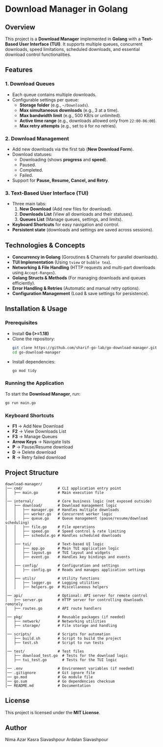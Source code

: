 # Download Manager in Golang

## Overview

This project is a **Download Manager** implemented in **Golang** with a **Text-Based User Interface (TUI)**. It supports multiple queues, concurrent downloads, speed limitations, scheduled downloads, and essential download control functionalities.

## Features

### 1. Download Queues

- Each queue contains multiple downloads.
- Configurable settings per queue:
  - **Storage folder** (e.g., `~/Downloads`).
  - **Max simultaneous downloads** (e.g., 3 at a time).
  - **Max bandwidth limit** (e.g., 500 KB/s or unlimited).
  - **Active time range** (e.g., downloads allowed only from `22:00-06:00`).
  - **Max retry attempts** (e.g., set to `0` for no retries).

### 2. Download Management

- Add new downloads via the first tab (**New Download Form**).
- Download statuses:
  - Downloading (shows **progress** and **speed**).
  - Paused.
  - Completed.
  - Failed.
- Support for **Pause, Resume, Cancel, and Retry**.

### 3. Text-Based User Interface (TUI)

- Three main tabs:
  1. **New Download** (Add new files for download).
  2. **Downloads List** (View all downloads and their statuses).
  3. **Queues List** (Manage queues, settings, and limits).
- **Keyboard Shortcuts** for easy navigation and control.
- **Persistent state** (downloads and settings are saved across sessions).

## Technologies & Concepts

- **Concurrency in Golang** (Goroutines & Channels for parallel downloads).
- **TUI Implementation** (Using `tview` or `bubble tea`).
- **Networking & File Handling** (HTTP requests and multi-part downloads using `Accept-Ranges`).
- **Golang Structs & Methods** (For managing downloads and queues efficiently).
- **Error Handling & Retries** (Automatic and manual retry options).
- **Configuration Management** (Load & save settings for persistence).

## Installation & Usage

### Prerequisites

- Install **Go (>=1.18)**
- Clone the repository:
  ```sh
  git clone https://github.com/sharif-go-lab/go-download-manager.git
  cd go-download-manager
  ```
- Install dependencies:
  ```sh
  go mod tidy
  ```

### Running the Application

To start the **Download Manager**, run:

```sh
go run main.go
```

### Keyboard Shortcuts

- **F1** → Add New Download
- **F2** → View Downloads List
- **F3** → Manage Queues
- **Arrow Keys** → Navigate lists
- **P** → Pause/Resume download
- **D** → Delete download
- **R** → Retry failed download

## Project Structure

```
download-manager/
│── cmd/                # CLI application entry point
│   ├── main.go         # Main execution file
│
│── internal/           # Core business logic (not exposed outside)
│   ├── download/       # Download management logic
│   │   ├── manager.go  # Handles multiple downloads
│   │   ├── worker.go   # Concurrent worker logic
│   │   ├── queue.go    # Queue management (pause/resume/download scheduling)
│   │   ├── file.go     # File operations
│   │   ├── speed.go    # Speed control & rate limiting
│   │   ├── schedule.go # Handles scheduled downloads
│   │
│   ├── tui/            # Text-based UI logic
│   │   ├── app.go      # Main TUI application logic
│   │   ├── layout.go   # TUI layout and widgets
│   │   ├── event.go    # Handles key bindings and events
│   │
│   ├── config/         # Configuration and settings
│   │   ├── config.go   # Reads and manages application settings
│   │
│   ├── utils/          # Utility functions
│   │   ├── logger.go   # Logging utilities
│   │   ├── helpers.go  # Miscellaneous helpers
│
│── api/                # Optional: API server for remote control
│   ├── server.go       # HTTP server for controlling downloads remotely
│   ├── routes.go       # API route handlers
│
│── pkg/                # Reusable packages (if needed)
│   ├── network/        # Networking utilities
│   ├── storage/        # File storage and handling
│
│── scripts/            # Scripts for automation
│   ├── build.sh        # Script to build the project
│   ├── test.sh         # Script to run tests
│
│── test/               # Test files
│   ├── download_test.go  # Tests for the download logic
│   ├── tui_test.go       # Tests for the TUI logic
│
│── .env                # Environment variables (if needed)
│── .gitignore          # Git ignore file
│── go.mod              # Go module file
│── go.sum              # Go dependencies checksum
│── README.md           # Documentation
```

## License

This project is licensed under the **MIT License**.

## Author

Nima Azar
Kasra Siavashpour
Ardalan Siavashpour

